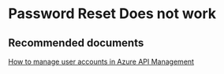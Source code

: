 <properties
    pageTitle="Password Reset Does not work"
    description="Password Reset Does not work"
    service="microsoft.apim"
    resource="apimanagement"
    authors="jtwalters25"
    displayOrder="4"
    selfHelpType="generic"
    supportTopicIds="32318308"
    resourceTags=""
    productPesIds="15551"
    cloudEnvironments="public"
	articleId="bc3844f7-f953-4236-a9a6-8b2bf58d925a"
/>

# Password Reset Does not work

## **Recommended documents**
[How to manage user accounts in Azure API Management](https://docs.microsoft.com/azure/api-management/api-management-howto-create-or-invite-developers)